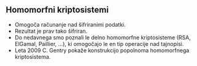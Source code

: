 ## Homomorfni kriptosistemi

* Omogoča računanje nad šifriranimi podatki.
* Rezultat je prav tako šifriran.
* Do nedavnega smo poznali le delno homomorfne kriptosisteme (RSA, ElGamal, Paillier, ...), ki omogočajo le en tip operacije nad tajnopisi.
* Leta 2009 C. Gentry pokaže konstrukcijo popolnoma homomorfnega kriptosistema.


